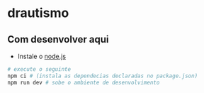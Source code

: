 # drautismo

## Com desenvolver aqui

* Instale o [node.js](https://nodejs.org/en)

```sh
# execute o seguinte
npm ci # (instala as dependecias declaradas no package.json)
npm run dev # sobe o ambiente de desenvolvimento
```
